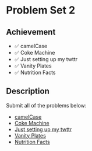 # Problem Set 2

## Achievement

- ✅ camelCase
- ✅ Coke Machine
- ✅ Just setting up my twttr
- ✅ Vanity Plates
- ✅ Nutrition Facts


## Description

Submit all of the problems below:
- [camelCase](https://cs50.harvard.edu/python/2022/psets/2/camel/)
- [Coke Machine](https://cs50.harvard.edu/python/2022/psets/2/coke/)
- [Just setting up my twttr](https://cs50.harvard.edu/python/2022/psets/2/twttr/)
- [Vanity Plates](https://cs50.harvard.edu/python/2022/psets/2/plates/)
- [Nutrition Facts](https://cs50.harvard.edu/python/2022/psets/2/nutrition/)